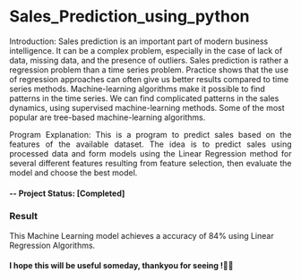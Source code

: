   # Sales_Prediction_using_python

Introduction:
       Sales prediction is an important part of modern business intelligence. It can be a complex problem, especially in the case of lack of data, missing data, and the presence of outliers. Sales prediction is rather a regression problem than a time series problem. Practice shows that the use of regression approaches can often give us better results compared to time series methods. Machine-learning algorithms make it possible to find patterns in the time series. We can find complicated patterns in the sales dynamics, using supervised machine-learning methods. Some of the most popular are tree-based machine-learning algorithms.

<p align="justify">
Program Explanation: This is a program to predict sales based on the features of the available dataset.
The idea is to predict sales  using processed data and form models using the Linear  Regression method for several different features resulting from feature selection, then evaluate the model and choose the best model.
</p>

#### -- Project Status: [Completed]


### Result 
 This Machine Learning model achieves a accuracy of 84% using Linear Regression Algorithms.

#### I hope this will be useful someday, thankyou for seeing !✌🏻

